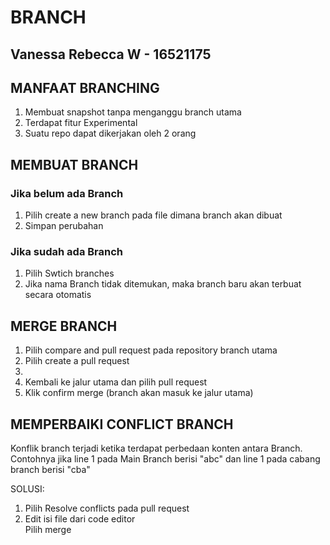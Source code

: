 # BRANCH
## Vanessa Rebecca W - 16521175

## MANFAAT BRANCHING
<ol>
    <li>Membuat snapshot tanpa menganggu branch utama</li>
    <li>Terdapat fitur Experimental </li>
    <li>Suatu repo dapat dikerjakan oleh 2 orang</li>
</ol>

## MEMBUAT BRANCH
### Jika belum ada Branch
<ol>
    <li>Pilih create a new branch pada file dimana branch akan dibuat</li>
    <li>Simpan perubahan</li>
</ol>

### Jika sudah ada Branch

<ol> 
    <li>Pilih Swtich branches</li>
    <li>Jika nama Branch tidak ditemukan, maka branch baru akan terbuat secara otomatis</li>
</ol>

## MERGE BRANCH

<ol>
    <li>Pilih compare and pull request pada repository branch utama</li>
    <li>Pilih create a pull request<li>
    <li>Kembali ke jalur utama dan pilih pull request</li>
    <li>Klik confirm merge (branch akan masuk ke jalur utama)</li>
</ol>

## MEMPERBAIKI CONFLICT BRANCH

<p>Konflik branch terjadi ketika terdapat perbedaan konten antara Branch. Contohnya jika line 1 pada Main Branch berisi "abc" dan line 1 pada cabang branch berisi "cba"</p>

<p>SOLUSI:</p>

<ol>
    <li>Pilih Resolve conflicts pada pull request</li>
    <li>Edit isi file dari code editor</li>
    </li>Pilih merge</li>
</ol>
